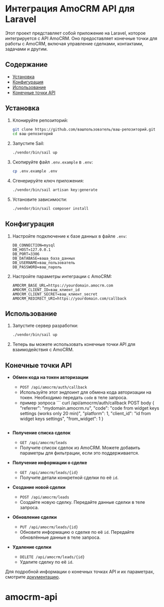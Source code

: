 # Интеграция AmoCRM API для Laravel

Этот проект представляет собой приложение на Laravel, которое интегрируется с API AmoCRM. Оно предоставляет конечные точки для работы с AmoCRM, включая управление сделками, контактами, задачами и другим.

## Содержание
- [Установка](#установка)
- [Конфигурация](#конфигурация)
- [Использование](#использование)
- [Конечные точки API](#конечные-точки-api)

## Установка

1. Клонируйте репозиторий:
    ```bash
    git clone https://github.com/вашпользователь/ваш-репозиторий.git
    cd ваш-репозиторий
    ```

2. Запустите Sail:
    ```bash
    ./vendor/bin/sail up
    ```

3. Скопируйте файл `.env.example` в `.env`:
    ```bash
    cp .env.example .env
    ```

4. Сгенерируйте ключ приложения:
    ```bash
    ./vendor/bin/sail artisan key:generate
    ```

5. Установите зависимости:
    ```bash
    ./vendor/bin/sail composer install
    ```

## Конфигурация

1. Настройте подключение к базе данных в файле `.env`:
    ```env
    DB_CONNECTION=mysql
    DB_HOST=127.0.0.1
    DB_PORT=3306
    DB_DATABASE=ваша_база_данных
    DB_USERNAME=ваш_пользователь
    DB_PASSWORD=ваш_пароль
    ```

2. Настройте параметры интеграции с AmoCRM:
    ```env
    AMOCRM_BASE_URL=https://yourdomain.amocrm.com
    AMOCRM_CLIENT_ID=ваш_клиент_id
    AMOCRM_CLIENT_SECRET=ваш_клиент_secret
    AMOCRM_REDIRECT_URI=https://yourdomain.com/callback
    ```

## Использование

1. Запустите сервер разработки:
    ```bash
    ./vendor/bin/sail up
    ```

2. Теперь вы можете использовать конечные точки API для взаимодействия с AmoCRM.

## Конечные точки API

- **Обмен кода на токен авторизации**
    - `POST /api/amocrm/auth/callback`
    - Используйте этот эндпоинт для обмена кода авторизации на токен. Необходимо передать `code` в теле запроса.
    - пример зопроса ```
    curl /api/amocrm/auth/callback POST body {
        "referrer": "mydomain.amocrm.ru",
        "code": "code from widget keys settings (works only 20 min)",
        "platform": 1,
        "client_id": "id from widget keys settings",
        "from_widget": 1
    }
    ```

- **Получение списка сделок**
    - `GET /api/amocrm/leads`
    - Получите список сделок из AmoCRM. Можете добавить параметры для фильтрации, если это поддерживается.

- **Получение информации о сделке**
    - `GET /api/amocrm/leads/{id}`
    - Получите детали конкретной сделки по её `id`.

- **Создание новой сделки**
    - `POST /api/amocrm/leads`
    - Создайте новую сделку. Передайте данные сделки в теле запроса.

- **Обновление сделки**
    - `PUT /api/amocrm/leads/{id}`
    - Обновите информацию о сделке по её `id`. Передайте обновлённые данные в теле запроса.

- **Удаление сделки**
    - `DELETE /api/amocrm/leads/{id}`
    - Удалите сделку по её `id`.

Для подробной информации о конечных точках API и их параметрах, смотрите [документацию](https://www.amocrm.ru/developers/content/crm_platform/api-reference).
# amocrm-api
